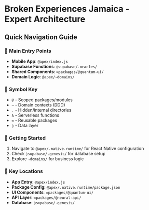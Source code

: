 # Broken Experiences Jamaica - Expert Architecture

## Quick Navigation Guide

### 🎯 Main Entry Points
- **Mobile App**: `@apex/index.js`
- **Supabase Functions**: `◊supabase/.oracles/`
- **Shared Components**: `∞packages/@quantum-ui/`
- **Domain Logic**: `@apex/~domains/`

### 🔑 Symbol Key
- `@` - Scoped packages/modules
- `~` - Domain contexts (DDD)
- `.` - Hidden/internal directories
- `λ` - Serverless functions
- `∞` - Reusable packages
- `◊` - Data layer

### 🚀 Getting Started
1. Navigate to `@apex/.native.runtime/` for React Native configuration
2. Check `◊supabase/.genesis/` for database setup
3. Explore `~domains/` for business logic

### 📁 Key Locations
- **App Entry**: `@apex/index.js`
- **Package Config**: `@apex/.native.runtime/package.json`
- **UI Components**: `∞packages/@quantum-ui/`
- **API Layer**: `∞packages/@neural-api/`
- **Database**: `◊supabase/.genesis/`
